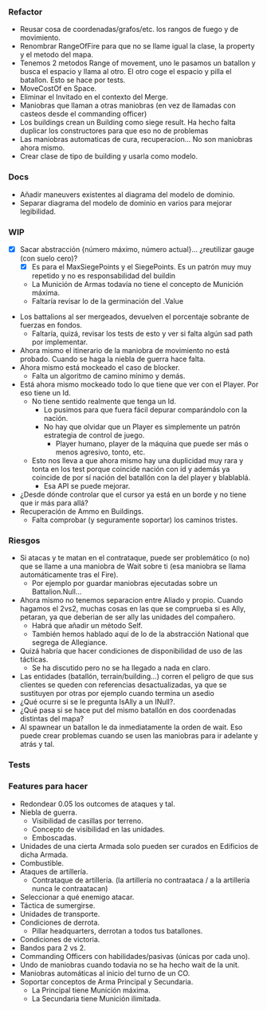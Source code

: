 ﻿### Refactor

- Reusar cosa de coordenadas/grafos/etc. los rangos de fuego y de movimiento.
- Renombrar RangeOfFire para que no se llame igual la clase, la property y el metodo del mapa.
- Tenemos 2 metodos Range of movement, uno le pasamos un batallon y busca el espacio y llama al otro. El otro coge el espacio y pilla el batallon. Esto se hace por tests.
- MoveCostOf en Space.
- Eliminar el Invitado en el contexto del Merge.
- Maniobras que llaman a otras maniobras (en vez de llamadas con casteos desde el commanding officer)
- Los buildings crean un Building como siege result. Ha hecho falta duplicar los constructores para que eso no de problemas
- Las maniobras automaticas de cura, recuperacion... No son maniobras ahora mismo.
- Crear clase de tipo de building y usarla como modelo.

### Docs

- Añadir maneuvers existentes al diagrama del modelo de dominio.
- Separar diagrama del modelo de dominio en varios para mejorar legibilidad.

### WIP

- [X] Sacar abstracción {número máximo, número actual}... ¿reutilizar gauge (con suelo cero)?
  - [X] Es para el MaxSiegePoints y el SiegePoints. Es un patrón muy muy repetido y no es responsabilidad del buildin
  - La Munición de Armas todavía no tiene el concepto de Munición máxima. 
  - Faltaría revisar lo de la germinación del .Value
- Los battalions al ser mergeados, devuelven el porcentaje sobrante de fuerzas en fondos.
  - Faltaría, quizá, revisar los tests de esto y ver si falta algún sad path por implementar. 
- Ahora mismo el itinerario de la maniobra de movimiento no está probado. Cuando se haga la niebla de guerra hace falta.
- Ahora mismo está mockeado el caso de blocker.
  - Falta un algoritmo de camino mínimo y demás.
- Está ahora mismo mockeado todo lo que tiene que ver con el Player. Por eso tiene un Id.
  - No tiene sentido realmente que tenga un Id.
    - Lo pusimos para que fuera fácil depurar comparándolo con la nación.
    - No hay que olvidar que un Player es simplemente un patrón estrategia de control de juego.
      - Player humano, player de la máquina que puede ser más o menos agresivo, tonto, etc.
  - Esto nos lleva a que ahora mismo hay una duplicidad muy rara y tonta en los test porque coincide nación con id y además ya coincide de por sí nación del batallón con la del player y blablablá.
    - Esa API se puede mejorar.
- ¿Desde dónde controlar que el cursor ya está en un borde y no tiene que ir más para allá?
- Recuperación de Ammo en Buildings.
  - Falta comprobar (y seguramente soportar) los caminos tristes.

### Riesgos

- Si atacas y te matan en el contrataque, puede ser problemático (o no) que se llame a una maniobra de Wait sobre ti (esa maniobra se llama automáticamente tras el Fire).
  - Por ejemplo por guardar maniobras ejecutadas sobre un Battalion.Null...
- Ahora mismo no tenemos separacion entre Aliado y propio. Cuando hagamos el 2vs2, muchas cosas en las que se comprueba si es Ally, petaran, ya que deberian de ser ally las unidades del compañero.
  - Habrá que añadir un método Self.
  - También hemos hablado aquí de lo de la abstracción National que segrega de Allegiance.
- Quizá habría que hacer condiciones de disponibilidad de uso de las tácticas.
  - Se ha discutido pero no se ha llegado a nada en claro.
- Las entidades (batallón, terrain/building...) corren el peligro de que sus clientes se queden con referencias desactualizadas, ya que se sustituyen por otras por ejemplo cuando termina un asedio
- ¿Qué ocurre si se le pregunta IsAlly a un INull?.
- ¿Qué pasa si se hace put del mismo batallón en dos coordenadas distintas del mapa?
- Al spawnear un batallon le da inmediatamente la orden de wait. Eso puede crear problemas cuando se usen las maniobras para ir adelante y atrás y tal.

### Tests

### Features para hacer

- Redondear 0.05 los outcomes de ataques y tal.
- Niebla de guerra.
  - Visibilidad de casillas por terreno.
  - Concepto de visibilidad en las unidades.
  - Emboscadas.
- Unidades de una cierta Armada solo pueden ser curados en Edificios de dicha Armada.
- Combustible.
- Ataques de artillería.
  - Contrataque de artillería. (la artillería no contraataca / a la artillería nunca le contraatacan)
- Seleccionar a qué enemigo atacar.
- Táctica de sumergirse.
- Unidades de transporte.
- Condiciones de derrota.
  - Pillar headquarters, derrotan a todos tus batallones.
- Condiciones de victoria.
- Bandos para 2 vs 2.
- Commanding Officers con habilidades/pasivas (únicas por cada uno).
- Undo de maniobras cuando todavia no se ha hecho wait de la unit.
- Maniobras automáticas al inicio del turno de un CO.
- Soportar conceptos de Arma Principal y Secundaria.
  - La Principal tiene Munición máxima.
  - La Secundaria tiene Munición ilimitada.
